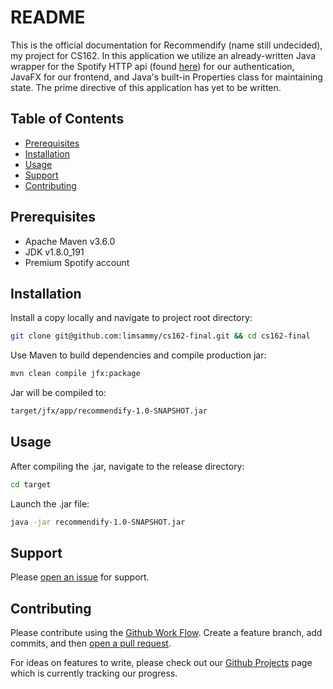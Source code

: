 # README

This is the official documentation for Recommendify (name still undecided), my project for CS162. In this application we utilize an already-written Java wrapper for the Spotify HTTP api (found [here](https://github.com/thelinmichael/spotify-web-api-java)) for our authentication, JavaFX for our frontend, and Java's built-in Properties class for maintaining state. The prime directive of this application has yet to be written.

## Table of Contents

- [Prerequisites](#prerequisites)
- [Installation](#installation)
- [Usage](#usage)
- [Support](#support)
- [Contributing](#contributing)

## Prerequisites

- Apache Maven v3.6.0
- JDK v1.8.0_191
- Premium Spotify account

## Installation

Install a copy locally and navigate to project root directory:
```sh
git clone git@github.com:limsammy/cs162-final.git && cd cs162-final
```

Use Maven to build dependencies and compile production jar:
```sh
mvn clean compile jfx:package
```

Jar will be compiled to:
```sh
target/jfx/app/recommendify-1.0-SNAPSHOT.jar
```

## Usage

After compiling the .jar, navigate to the release directory:
```sh
cd target
```

Launch the .jar file:
```sh
java -jar recommendify-1.0-SNAPSHOT.jar
```

## Support

Please [open an issue](https://github.com/limsammy/cs162-final/issues) for support.

## Contributing

Please contribute using the [Github Work Flow](https://guides.github.com/introduction/flow/). Create a feature branch, add commits, and then [open a pull request](https://github.com/limsammy/cs162-final/compare/).

For ideas on features to write, please check out our [Github Projects](https://github.com/limsammy/cs162-final/projects/1) page which is currently tracking our progress.
